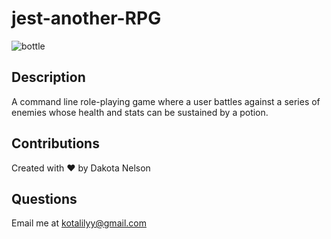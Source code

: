 # jest-another-RPG

![bottle](https://user-images.githubusercontent.com/77229281/129700965-0e3bd36b-dfe3-4271-a561-b7acb6d03c5b.png)

## Description

A command line role-playing game where a user battles against a series of enemies whose health and stats can be sustained by a potion.

## Contributions

Created with ❤️ by Dakota Nelson

## Questions

Email me at kotalilyy@gmail.com 
